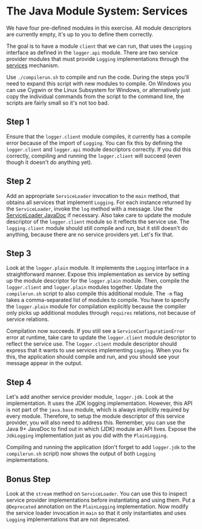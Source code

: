 # The Java Module System: Services

We have four pre-defined modules in this exercise.
All module descriptors are currently empty, it's up to you to define them correctly.

The goal is to have a module `client` that we can run, that uses the `Logging` interface as defined in the `logger.api` module.
There are two service provider modules that must provide `Logging` implementations through the [services](https://openjdk.java.net/projects/jigsaw/quick-start#services) mechanism.

Use `./compilerun.sh` to compile and run the code. During the steps you'll need to expand this script with new modules to compile. On Windows you can use Cygwin or the Linux Subsystem for Windows, or alternatively just copy the individual commands from the script to the command line, the scripts are fairly small so it's not too bad.

## Step 1
Ensure that the `logger.client` module compiles, it currently has a compile error because of the import of `Logging`.
You can fix this by defining the `logger.client` and `logger.api` module descriptors correctly.
If you did this correctly, compiling and running the `logger.client` will succeed (even though it doesn't do anything yet).

## Step 2
Add an appropriate `ServiceLoader` invocation to the `main` method, that obtains all services that implement `Logging`.
For each instance returned by the `ServiceLoader`, invoke the `log` method with a message.
Use the [ServiceLoader JavaDoc](https://docs.oracle.com/en/java/javase/11/docs/api/java.base/java/util/ServiceLoader.html) if necessary.
Also take care to update the module descriptor of the `logger.client` module so it reflects the service use.
The `logging.client` module should still compile and run, but it still doesn't do anything, because there are no service providers yet.
Let's fix that.

## Step 3
Look at the `logger.plain` module. It implements the `Logging` interface in a straightforward manner.
Expose this implementation as service by setting up the module descriptor for the `logger.plain` module.
Then, compile the `logger.client` and `logger.plain` modules together.
Update the `compilerun.sh` script to also compile this additional module.
The `-m` flag takes a comma-separated list of modules to compile.
You have to specify the `logger.plain` module for compilation explicitly because the compiler only picks up additional modules through `requires` relations, not because of service relations.

Compilation now succeeds.
If you still see a `ServiceConfigurationError` error at runtime, take care to update the `logger.client` module descriptor to reflect the service use.
The `logger.client` module descriptor should express that it wants to use services implementing `Logging`.
When you fix this, the application should compile and run, and you should see your message appear in the output.

## Step 4
Let's add another service provider module, `logger.jdk`.
Look at the implementation.
It uses the JDK logging implementation.
However, this API is not part of the `java.base` module, which is always implicitly required by every module.
Therefore, to setup the module descriptor of this service provider, you will also need to address this.
Remember, you can use the Java 9+ JavaDoc to find out in which (JDK) module an API lives.
Expose the `JdkLogging` implementation just as you did with the `PlainLogging`.

Compiling and running the application (don't forget to add `logger.jdk` to the `compilerun.sh` script) now shows the output of both `Logging` implementations.

## Bonus Step
Look at the `stream` method on `ServiceLoader`.
You can use this to inspect service provider implementations before instantiating and using them.
Put a `@Deprecated` annotation on the `PlainLogging` implementation.
Now modify the service loader invocation in `main` so that it only instantiates and uses `Logging` implementations that are not deprecated.
